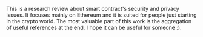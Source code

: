 This is a research review about smart contract's security and privacy issues. It focuses mainly on Ethereum and it is suited for people just starting in the crypto world. The most valuable part of this work is the aggregation of useful references at the end. I hope it can be useful for someone :).

